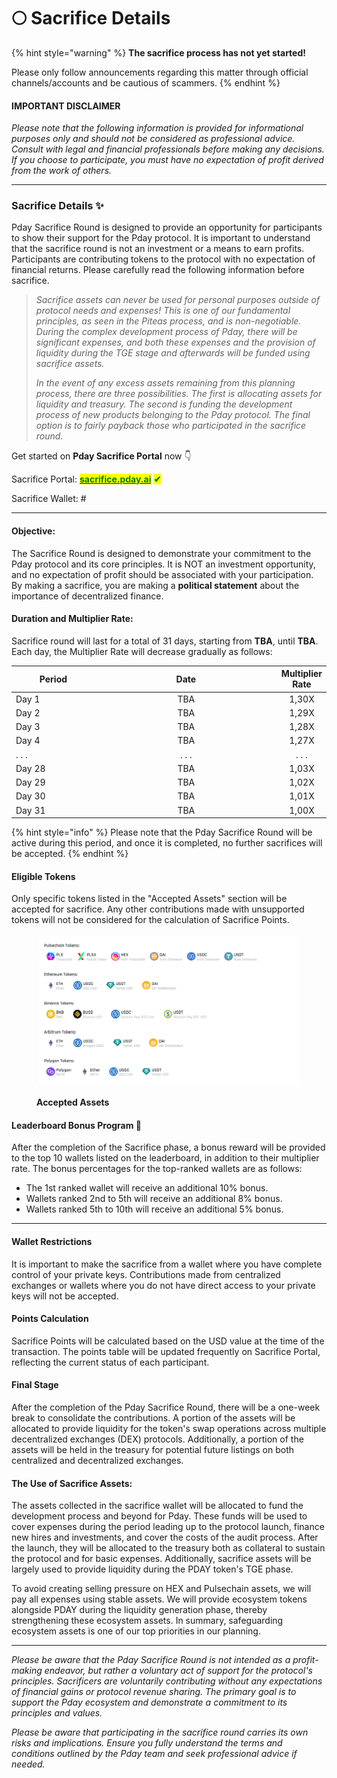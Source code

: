 # 🌕 Sacrifice Details

{% hint style="warning" %}
**The sacrifice process has not yet started!**

Please only follow announcements regarding this matter through official channels/accounts and be cautious of scammers.
{% endhint %}

#### **IMPORTANT DISCLAIMER**

_Please note that the following information is provided for informational purposes only and should not be considered as professional advice. Consult with legal and financial professionals before making any decisions. If you choose to participate, you must have no expectation of profit derived from the work of others._

***

### **Sacrifice Details ✨**

Pday Sacrifice Round is designed to provide an opportunity for participants to show their support for the Pday protocol. It is important to understand that the sacrifice round is not an investment or a means to earn profits. Participants are contributing tokens to the protocol with no expectation of financial returns. Please carefully read the following information before sacrifice.

> _Sacrifice assets can never be used for personal purposes outside of protocol needs and expenses! This is one of our fundamental principles, as seen in the Piteas process, and is non-negotiable. During the complex development process of Pday, there will be significant expenses, and both these expenses and the provision of liquidity during the TGE stage and afterwards will be funded using sacrifice assets._
>
> _In the event of any excess assets remaining from this planning process, there are three possibilities. The first is allocating assets for liquidity and treasury. The second is funding the development process of new products belonging to the Pday protocol. The final option is to fairly payback those who participated in the sacrifice round._



Get started on **Pday Sacrifice Portal** now 👇

Sacrifice Portal: [<mark style="color:green;">**sacrifice.pday.ai**</mark>](https://sacrifice.pday.ai) <mark style="color:green;">**✔**</mark>&#x20;

Sacrifice Wallet: #



***

#### Objective:

The Sacrifice Round is designed to demonstrate your commitment to the Pday protocol and its core principles. It is NOT an investment opportunity, and no expectation of profit should be associated with your participation. By making a sacrifice, you are making a **political statement** about the importance of decentralized finance.

#### Duration and Multiplier Rate:

Sacrifice round will last for a total of 31 days, starting from **TBA**, until **TBA**. Each day, the Multiplier Rate will decrease gradually as follows:

<table data-full-width="false"><thead><tr><th width="162.33333333333331">Period</th><th width="415" align="center">Date</th><th align="center">Multiplier Rate</th></tr></thead><tbody><tr><td>Day 1</td><td align="center">TBA</td><td align="center">1,30X</td></tr><tr><td>Day 2</td><td align="center">TBA</td><td align="center">1,29X</td></tr><tr><td>Day 3</td><td align="center">TBA</td><td align="center">1,28X</td></tr><tr><td>Day 4</td><td align="center">TBA</td><td align="center">1,27X</td></tr><tr><td>. . . </td><td align="center">. . . </td><td align="center">. . . </td></tr><tr><td>Day 28</td><td align="center">TBA</td><td align="center">1,03X</td></tr><tr><td>Day 29</td><td align="center">TBA</td><td align="center">1,02X</td></tr><tr><td>Day 30</td><td align="center">TBA</td><td align="center">1,01X</td></tr><tr><td>Day 31</td><td align="center">TBA</td><td align="center">1,00X</td></tr></tbody></table>

{% hint style="info" %}
Please note that the Pday Sacrifice Round will be active during this period, and once it is completed, no further sacrifices will be accepted.
{% endhint %}

#### Eligible Tokens

Only specific tokens listed in the "Accepted Assets" section will be accepted for sacrifice. Any other contributions made with unsupported tokens will not be considered for the calculation of Sacrifice Points.

<figure><img src="../.gitbook/assets/token-pday-sac.png" alt=""><figcaption><p><strong>Accepted Assets</strong></p></figcaption></figure>

#### **Leaderboard Bonus Program 🎁**

After the completion of the Sacrifice phase, a bonus reward will be provided to the top 10 wallets listed on the leaderboard, in addition to their multiplier rate. The bonus percentages for the top-ranked wallets are as follows:

* The 1st ranked wallet will receive an additional 10% bonus.
* Wallets ranked 2nd to 5th will receive an additional 8% bonus.
* Wallets ranked 5th to 10th will receive an additional 5% bonus.

***

#### Wallet Restrictions

It is important to make the sacrifice from a wallet where you have complete control of your private keys. Contributions made from centralized exchanges or wallets where you do not have direct access to your private keys will not be accepted.

#### Points Calculation

Sacrifice Points will be calculated based on the USD value at the time of the transaction. The points table will be updated frequently on Sacrifice Portal, reflecting the current status of each participant.

#### Final Stage

After the completion of the Pday Sacrifice Round, there will be a one-week break to consolidate the contributions. A portion of the assets will be allocated to provide liquidity for the token's swap operations across multiple decentralized exchanges (DEX) protocols. Additionally, a portion of the assets will be held in the treasury for potential future listings on both centralized and decentralized exchanges.

#### The Use of Sacrifice Assets:

The assets collected in the sacrifice wallet will be allocated to fund the development process and beyond for Pday. These funds will be used to cover expenses during the period leading up to the protocol launch, finance new hires and investments, and cover the costs of the audit process. After the launch, they will be allocated to the treasury both as collateral to sustain the protocol and for basic expenses. Additionally, sacrifice assets will be largely used to provide liquidity during the PDAY token's TGE phase.

To avoid creating selling pressure on HEX and Pulsechain assets, we will pay all expenses using stable assets. We will provide ecosystem tokens alongside PDAY during the liquidity generation phase, thereby strengthening these ecosystem assets. In summary, safeguarding ecosystem assets is one of our top priorities in our planning.

***

_Please be aware that the Pday Sacrifice Round is not intended as a profit-making endeavor, but rather a voluntary act of support for the protocol's principles. Sacrificers are voluntarily contributing without any expectations of financial gains or protocol revenue sharing. The primary goal is to support the Pday ecosystem and demonstrate a commitment to its principles and values._

_Please be aware that participating in the sacrifice round carries its own risks and implications. Ensure you fully understand the terms and conditions outlined by the Pday team and seek professional advice if needed._
